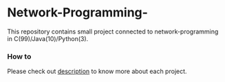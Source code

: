 # Network-Programming-
This repository contains small project connected to network-programming in C(99)/Java(10)/Python(3).
### How to 
Please check out [description](https://github.com/Exceleent/Network-Programming-/tree/master/docs) to know more about each project.

